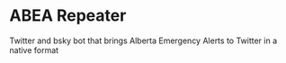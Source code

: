 # ABEA Repeater
 Twitter and bsky bot that brings Alberta Emergency Alerts to Twitter in a native format
